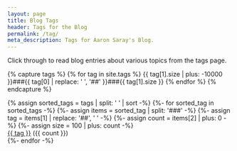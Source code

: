 ```yaml
---
layout: page
title: Blog Tags
header: Tags for the Blog
permalink: /tag/
meta_description: Tags for Aaron Saray's Blog.
---
```

Click through to read blog entries about various topics from the tags page.

{% capture tags %}
  {% for tag in site.tags %}
    {{ tag[1].size | plus: -10000 }}###{{ tag[0] | replace: ' ', '##' }}###{{ tag[1].size }}
  {% endfor %}
{% endcapture %}

<div class="tag-cloud">
{% assign sorted_tags = tags | split: ' ' | sort -%}
{%- for sorted_tag in sorted_tags -%}
  {%- assign items = sorted_tag | split: '###' -%}
  {%- assign tag = items[1] | replace: '##', ' ' -%}
  {%- assign count = items[2] | plus: 0 -%}
  {%- assign size = 100 | plus: count -%}
  <div style="font-size: {{ size }}%"><a href="/tag/{{ tag | slugify }}">{{ tag }}</a> <span>({{ count }})</span></div> 
{%- endfor -%}
</div>